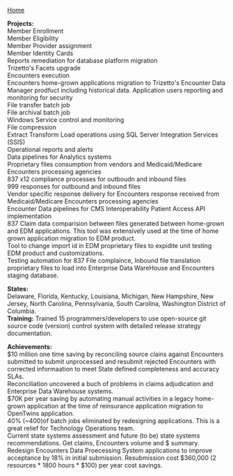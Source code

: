 [Home](https://pmangalapally.github.io/)

**Projects:**  
Member Enrollment  
Member Eligibility  
Member Provider assignment  
Member Identity Cards  
Reports remediation for database platform migration  
Trizetto's Facets upgrade  
Encounters execution  
Encounters home-grown applications migration to Trizetto's Encounter Data Manager prodfuct including historical data. 
Application users reporting and monitoring for security  
File transfer batch job  
File archival batch job    
Windows Service control and monitoring  
File compression  
Extract Transform Load operations using SQL Server Integration Services (SSIS)  
Operational reports and alerts  
Data pipelines for Analytics systems  
Proprietary files consumption from vendors and Medicaid/Medicare Encounters processing agencies  
837 x12 compliance processes for outboudn and inbound files  
999 responses for outbound and inbound files    
Vendor specific response delivery for Encounters response received from Medicaid/Medicare Encounters processing agencies   
Encounter Data pipelines for CMS Interoperability Patient Access API implementation  
837 Claim data comparision between files generated between home-grown and EDM applications. This tool was extensively used at the time of home grown application migration to EDM product.  
Tool to change import id in EDM proprietary files to expidite unit testing EDM  product and customizations.  
Testing automation for 837 File complaince, Inbound file translation proprietary files to load into Enterprise Data WareHouse and Encounters staging database.  

**States:**  
Delaware, Florida, Kentucky, Louisiana, Michigan, New Hampshire, New Jersey, North Carolina, Pennsylvania, South Carolina, Washington District of Columbia.  
**Training:**
Trained 15 programmers/developers to use open-source git source code (version) control system with detailed release strategy documentation.  

**Achievements:**  
$10 million one time saving by reconciling source clains against Encounters submitted to submit unprocessed and resubmit rejected Encounters with corrected informaation to meet State defined completeness and accuracy SLAs.   
Reconciliation uncovered a buch of problems in claims adjudication and Enterprise Data Warehouse systems.   
$70K per year saving by automating manual activities in a legacy home-grown application at the time of reinsurance application migration to OpenTwins application.  
40% (~400)of batch jobs eliminated by redesigning applications. This is a great relief for Technology Operations team.  
Current state systems assessment and future (to be) state systems recommendations.
Get claims, Encounters volume and $ summary.  
Redesign Encounters Data Proecessing System applications to improve acceptance by 18% in initial submission. Resubmission cost $360,000 (2 resources * 1800 hours * $100) per year cost savings.   
